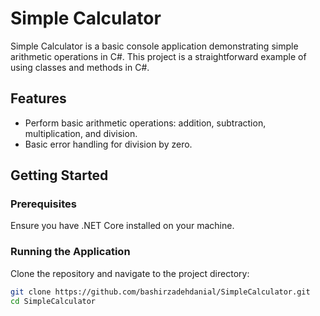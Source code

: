# Simple Calculator

Simple Calculator is a basic console application demonstrating simple arithmetic operations in C#. This project is a straightforward example of using classes and methods in C#.

## Features

- Perform basic arithmetic operations: addition, subtraction, multiplication, and division.
- Basic error handling for division by zero.

## Getting Started

### Prerequisites

Ensure you have .NET Core installed on your machine. 

### Running the Application

Clone the repository and navigate to the project directory:
```bash
git clone https://github.com/bashirzadehdanial/SimpleCalculator.git
cd SimpleCalculator
